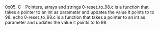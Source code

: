 0x05. C - Pointers, arrays and strings
0-reset_to_98.c is a function that takes a pointer to an int as parameter and updates the value it points to to 98.
echo 0-reset_to_98.c is a function that takes a pointer to an int as parameter and updates the value it points to to 98
